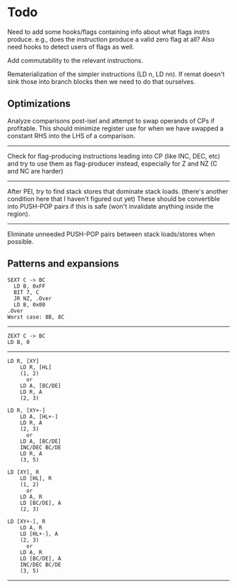 # Todo

Need to add some hooks/flags containing info about what flags instrs
produce. e.g., does the instruction produce a valid zero flag at all?
Also need hooks to detect users of flags as well.

Add commutability to the relevant instructions.

Rematerialization of the simpler instructions (LD n, LD nn). If remat doesn't
sink those into branch blocks then we need to do that ourselves.

## Optimizations

Analyze comparisons post-isel and attempt to swap operands of CPs if profitable.
This should minimize register use for when we have swapped a constant RHS into
the LHS of a comparison.

---

Check for flag-producing instructions leading into CP (like INC, DEC, etc) and
try to use them as flag-producer instead, especially for Z and NZ (C and NC are
harder)

---

After PEI, try to find stack stores that dominate stack loads. (there's another
condition here that I haven't figured out yet) These should be convertible into
PUSH-POP pairs if this is safe (won't invalidate anything inside the region).

---

Eliminate unneeded PUSH-POP pairs between stack loads/stores when possible.

## Patterns and expansions

```
SEXT C -> BC
  LD B, 0xFF
  BIT 7, C
  JR NZ, .Over
  LD B, 0x00
.Over
Worst case: 8B, 8C
```
---
```
ZEXT C -> BC
LD B, 0
```
---
```
LD R, [XY]
    LD R, [HL]
    (1, 2)
      or
    LD A, [BC/DE]
    LD R, A
    (2, 3)

LD R, [XY+-]
    LD A, [HL+-]
    LD R, A
    (2, 3)
      or
    LD A, [BC/DE]
    INC/DEC BC/DE
    LD R, A
    (3, 5)

LD [XY], R
    LD [HL], R
    (1, 2)
      or
    LD A, R
    LD [BC/DE], A
    (2, 3)

LD [XY+-], R
    LD A, R
    LD [HL+-], A
    (2, 3)
      or
    LD A, R
    LD [BC/DE], A
    INC/DEC BC/DE
    (3, 5)
```
---


